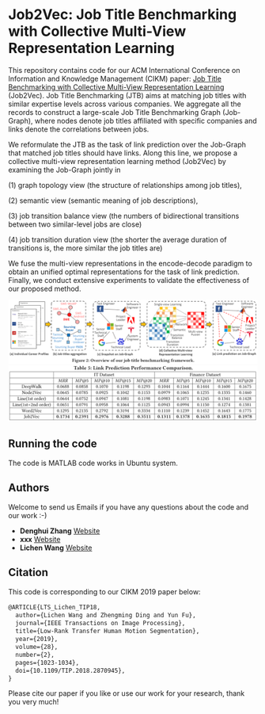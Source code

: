 # Job2Vec: Job Title Benchmarking with Collective Multi-View Representation Learning

This repository contains code for our ACM International Conference on Information and Knowledge Management (CIKM) paper: [Job Title Benchmarking with Collective Multi-View Representation Learning](https://github.com/zdh2292390/Job2Vec-Job-Title-Benchmarkingwith-Collective-Multi-View-Representation-Learning/blob/master/presentation/CIKM19_job2vec.pdf) (Job2Vec). Job Title Benchmarking (JTB) aims at matching job titles with similar expertise levels across various companies. We aggregate all the records to construct a large-scale Job Title Benchmarking Graph (Job-Graph), where nodes denote job titles affiliated with specific companies and links denote the correlations between jobs.

We reformulate the JTB as the task of link prediction over the Job-Graph that matched job titles should have links. 
Along this line, we propose a collective multi-view representation learning method (Job2Vec) by examining the Job-Graph jointly in

(1) graph topology view (the structure of relationships among job titles),

(2) semantic view (semantic meaning of job descriptions), 

(3) job transition balance view (the numbers of bidirectional transitions between two similar-level jobs are close)

(4) job transition duration view (the shorter the average duration of transitions is, the more similar the job titles are)

We fuse the multi-view representations in the encode-decode paradigm to obtain an unified optimal representations for the task of link prediction. Finally, we conduct extensive experiments to validate the effectiveness of our proposed method. 

<div align="center">
    <img src="presentation/CIKM_framework.png", width="800">
</div>


<div align="center">
    <img src="presentation/CIKM_table_1.png", width="800">
</div>


## Running the code
The code is MATLAB code works in Ubuntu system.

## Authors
Welcome to send us Emails if you have any questions about the code and our work :-)
* **Denghui Zhang** [Website](https://www.linkedin.com/in/denghui-zhang-112140a5/)
* **xxx** [Website](http://allanding.net/)
* **Lichen Wang** [Website](https://sites.google.com/site/lichenwang123/)


## Citation
This code is corresponding to our CIKM 2019 paper below:
```
@ARTICLE{LTS_Lichen_TIP18, 
  author={Lichen Wang and Zhengming Ding and Yun Fu}, 
  journal={IEEE Transactions on Image Processing}, 
  title={Low-Rank Transfer Human Motion Segmentation}, 
  year={2019}, 
  volume={28}, 
  number={2}, 
  pages={1023-1034},
  doi={10.1109/TIP.2018.2870945},
}
```
Please cite our paper if you like or use our work for your research, thank you very much!



